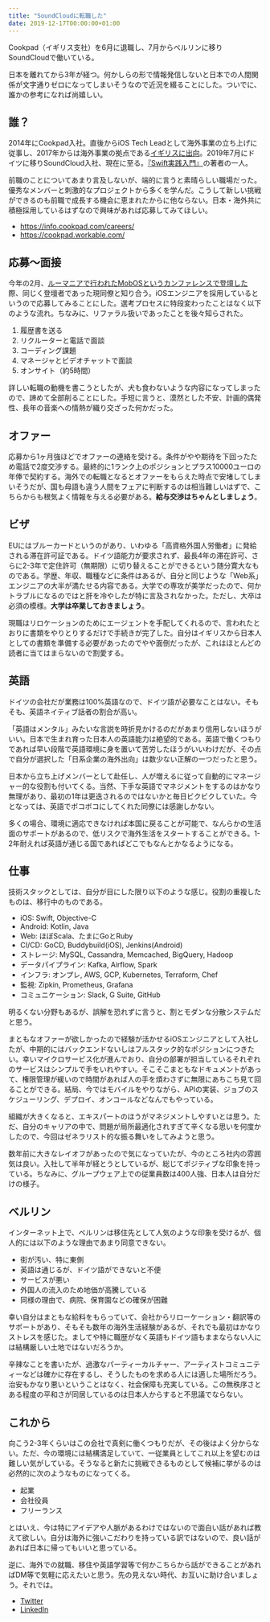 ```yaml
---
title: "SoundCloudに転職した"
date: 2019-12-17T00:00:00+01:00
---
```


Cookpad（イギリス支社）を6月に退職し、7月からベルリンに移りSoundCloudで働いている。

日本を離れてから3年が経つ。何かしらの形で情報発信しないと日本での人間関係が文字通りゼロになってしまいそうなので近況を綴ることにした。ついでに、誰かの参考になれば尚嬉しい。

## 誰？

2014年にCookpad入社。直後からiOS Tech Leadとして海外事業の立ち上げに従事し、2017年からは海外事業の拠点である[イギリスに出向](https://medium.com/@yuseinishiyama/%E3%82%A4%E3%82%AE%E3%83%AA%E3%82%B9%E3%81%A7%E5%83%8D%E3%81%8F-d40e35b6de56)。2019年7月にドイツに移りSoundCloud入社、現在に至る。[『Swift実践入門』](https://www.amazon.co.jp/dp/477419414X)の著者の一人。

前職のことについてあまり言及しないが、端的に言うと素晴らしい職場だった。優秀なメンバーと刺激的なプロジェクトから多くを学んだ。こうして新しい挑戦ができるのも前職で成長する機会に恵まれたからに他ならない。日本・海外共に積極採用しているはずなので興味があれば応募してみてほしい。

- https://info.cookpad.com/careers/
- https://cookpad.workable.com/

## 応募〜面接

今年の2月、[ルーマニアで行われたMobOSというカンファレンスで登壇した](https://romobos.com/blog/yusei-nishiyama-on-continuous-mobile-app-delivery)際、同じく登壇者であった現同僚と知り合う。iOSエンジニアを採用しているというので応募してみることにした。選考プロセスに特段変わったことはなく以下のような流れ。ちなみに、リファラル扱いであったことを後々知らされた。

1. 履歴書を送る
2. リクルーターと電話で面談
3. コーディング課題
4. マネージャとビデオチャットで面談
5. オンサイト（約5時間）

詳しい転職の動機を書こうとしたが、犬も食わないような内容になってしまったので、諦めて全部削ることにした。手短に言うと、漠然とした不安、計画的偶発性、長年の音楽への情熱が織り交ざった何かだった。

## オファー

応募から1ヶ月強ほどでオファーの連絡を受ける。条件がやや期待を下回ったため電話で2度交渉する。最終的に1ランク上のポジションとプラス10000ユーロの年俸で契約する。海外での転職となるとオファーをもらえた時点で安堵してしまいそうだが、国も母語も違う人間をフェアに判断するのは相当難しいはずで、こちらからも根気よく情報を与える必要がある。**給与交渉はちゃんとしましょう**。

## ビザ

EUにはブルーカードというのがあり、いわゆる「高資格外国人労働者」に発給される滞在許可証である。ドイツ語能力が要求されず、最長4年の滞在許可、さらに2-3年で定住許可（無期限）に切り替えることができるという随分寛大なものである。学歴、年収、職種などに条件はあるが、自分と同じような「Web系」エンジニアの大半が満たせる内容である。大学での専攻が美学だったので、何かトラブルになるのではと肝を冷やしたが特に言及されなかった。ただし、大卒は必須の模様。**大学は卒業しておきましょう**。

現職はリロケーションのためにエージェントを手配してくれるので、言われたとおりに書類をやりとりするだけで手続きが完了した。自分はイギリスから日本人としての書類を準備する必要があったのでやや面倒だったが、これはほとんどの読者に当てはまらないので割愛する。

## 英語

ドイツの会社だが業務は100%英語なので、ドイツ語が必要なことはない。そもそも、英語ネイティブ話者の割合が高い。

「英語はメンタル」みたいな言説を時折見かけるのだがあまり信用しないほうがいい。日本で生まれ育った日本人の英語能力は絶望的である。英語で働くつもりであれば早い段階で英語環境に身を置いて苦労したほうがいいわけだが、その点で自分が選択した「日系企業の海外出向」は数少ない正解の一つだったと思う。

日本から立ち上げメンバーとして赴任し、人が増えるに従って自動的にマネージャー的な役割も付いてくる。当然、下手な英語でマネジメントをするのはかなり無理があり、最初の1年は更迭されるのではないかと毎日ビクビクしていた。今となっては、英語でボコボコにしてくれた同僚には感謝しかない。

多くの場合、環境に適応できなければ本国に戻ることが可能で、なんらかの生活面のサポートがあるので、低リスクで海外生活をスタートすることができる。1-2年耐えれば英語が通じる国であればどこでもなんとかなるようになる。

## 仕事

技術スタックとしては、自分が目にした限り以下のような感じ。役割の重複したものは、移行中のものである。

- iOS: Swift, Objective-C
- Android: Kotlin, Java
- Web: ほぼScala、たまにGoとRuby
- CI/CD: GoCD, Buddybuild(iOS), Jenkins(Android)
- ストレージ: MySQL, Cassandra, Memcached, BigQuery, Hadoop
- データパイプライン: Kafka, Airflow, Spark
- インフラ: オンプレ, AWS, GCP, Kubernetes, Terraform, Chef
- 監視: Zipkin, Prometheus, Grafana
- コミュニケーション: Slack, G Suite, GitHub

明るくない分野もあるが、誤解を恐れずに言うと、割とモダンな分散システムだと思う。

まともなオファーが欲しかったので経験が活かせるiOSエンジニアとして入社したが、中期的にはバックエンドないしはフルスタック的なポジションにつきたい。幸いマイクロサービス化が進んでおり、自分の部署が担当しているそれぞれのサービスはシンプルで手をいれやすい。そこそこまともなドキュメントがあって、権限管理が緩いので時間があれば人の手を煩わさずに無限にあちこち見て回ることができる。結局、今ではモバイルをやりながら、APIの実装、ジョブのスケジューリング、デプロイ、オンコールなどなんでもやっている。

組織が大きくなると、エキスパートのほうがマネジメントしやすいとは思う。ただ、自分のキャリアの中で、問題が局所最適化されすぎて辛くなる思いを何度かしたので、今回はゼネラリスト的な振る舞いをしてみようと思う。

数年前に大きなレイオフがあったので気になっていたが、今のところ社内の雰囲気は良い。入社して半年が経とうとしているが、総じてポジティブな印象を持っている。ちなみに、グループウェア上での従業員数は400人強、日本人は自分だけの様子。

## ベルリン

インターネット上で、ベルリンは移住先として人気のような印象を受けるが、個人的には以下のような理由であまり同意できない。

- 街が汚い、特に東側
- 英語は通じるが、ドイツ語ができないと不便
- サービスが悪い
- 外国人の流入のため地価が高騰している
- 同様の理由で、病院、保育園などの確保が困難

幸い自分はまともな給料をもらっていて、会社からリローケーション・翻訳等のサポートがあり、そもそも数年の海外生活経験があるが、それでも最初はかなりストレスを感じた。ましてや特に職歴がなく英語もドイツ語もままならない人には結構厳しい土地ではないだろうか。

辛辣なことを書いたが、過激なパーティーカルチャー、アーティストコミュニティーなどは確かに存在するし、そうしたものを求める人には適した場所だろう。治安もかなり悪いということはなく、社会保障も充実している。この無秩序さとある程度の平和さが同居しているのは日本人からすると不思議でならない。

## これから

向こう2-3年くらいはこの会社で真剣に働くつもりだが、その後はよく分からない。ただ、今の環境には結構満足していて、一従業員としてこれ以上を望むのは難しい気がしている。そうなると新たに挑戦できるものとして候補に挙がるのは必然的に次のようなものになってくる。

- 起業
- 会社役員
- フリーランス

とはいえ、今は特にアイデアや人脈があるわけではないので面白い話があれば教えて欲しい。自分は海外に強いこだわりを持っている訳ではないので、良い話があれば日本に帰ってもいいと思っている。

逆に、海外での就職、移住や英語学習等で何かこちらから話ができることがあればDM等で気軽に応えたいと思う。先の見えない時代、お互いに助け合いましょう。それでは。

- [Twitter](https://twitter.com/yuseinishiyama)
- [LinkedIn](https://www.linkedin.com/in/yusei-nishiyama-6b45299b/)
